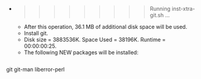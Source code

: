 * >>>>>>>>> Running inst-xtra-git.sh ...
  * After this operation, 36.1 MB of additional disk space will be used.
  * Install git.
  * Disk size = 3883536K. Space Used = 38196K. Runtime = 00:00:00:25.
  * The following NEW packages will be installed:
  ```bash
git git-man liberror-perl
  ```
